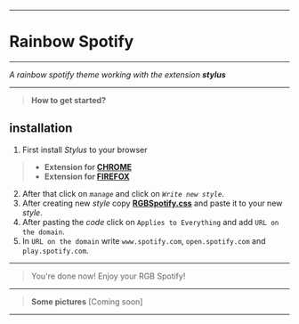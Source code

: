 __________
# Rainbow Spotify
__________

*A rainbow spotify theme working with the extension **stylus***
__________
>**How to get started?**
## installation
1. First install *Stylus* to your browser
>- **Extension for [CHROME](https://chrome.google.com/webstore/detail/stylus/clngdbkpkpeebahjckkjfobafhncgmne?hl=en)** 
>- **Extension for [FIREFOX](https://addons.mozilla.org/en-US/firefox/addon/styl-us/)** 
2. After that click on *`manage`* and click on *`Write new style`*.
3. After creating new *style* copy **[RGBSpotify.css](https://raw.githubusercontent.com/FIMARx/RainbowSpotify/main/RGBSpotify.css)** and paste it to your new *style*.
4. After pasting the *code* click on `Applies to Everything` and add `URL on the domain`.
5. In `URL on the domain` write `www.spotify.com`, `open.spotify.com` and `play.spotify.com`.
__________
> You're done now! Enjoy your RGB Spotify!
__________
> **Some pictures** [Coming soon]

> 
__________
